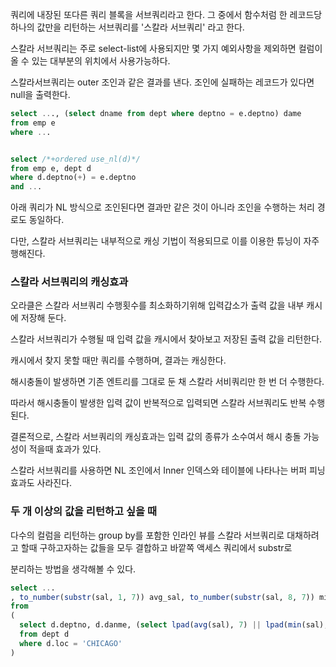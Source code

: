 쿼리에 내장된 또다른 쿼리 블록을 서브쿼리라고 한다. 그 중에서 함수처럼 한 레코드당 하나의 값만을 리턴하는 서브쿼리를 '스칼라 서브쿼리' 라고 한다.

스칼라 서브쿼리는 주로 select-list에 사용되지만 몇 가지 예외사항을 제외하면 컬럼이 올 수 있는 대부분의 위치에서 사용가능하다.

스칼라서브쿼리는 outer 조인과 같은 결과를 낸다. 조인에 실패하는 레코드가 있다면 null을 출력한다.

```sql
select ..., (select dname from dept where deptno = e.deptno) dame
from emp e
where ...


select /*+ordered use_nl(d)*/
from emp e, dept d
where d.deptno(+) = e.deptno
and ...

```

아래 쿼리가 NL 방식으로 조인된다면 결과만 같은 것이 아니라 조인을 수행하는 처리 경로도 동일하다.

다만, 스칼라 서브쿼리는 내부적으로 캐싱 기법이 적용되므로 이를 이용한 튜닝이 자주 행해진다.

### 스칼라 서브쿼리의 캐싱효과

오라클은 스칼라 서브쿼리 수행횟수를 최소화하기위해 입력갑소가 출력 값을 내부 캐시에 저장해 둔다.

스칼라 서브쿼리가 수행될 때 입력 값을 캐시에서 찾아보고 저장된 출력 값을 리턴한다.

캐시에서 찾지 못할 때만 쿼리를 수행하며, 결과는 캐싱한다.

해시충돌이 발생하면 기존 엔트리를 그대로 둔 채 스칼라 서비쿼리만 한 번 더 수행한다.

따라서 해시충돌이 발생한 입력 값이 반복적으로 입력되면 스칼라 서브쿼리도 반복 수행된다.

결론적으로, 스칼라 서브쿼리의 캐싱효과는 입력 값의 종류가 소수여서 해시 충돌 가능성이 적을때 효과가 있다.

스칼라 서브쿼리를 사용하면 NL 조인에서 Inner 인덱스와 테이블에 나타나는 버퍼 피닝 효과도 사라진다.

### 두 개 이상의 값을 리턴하고 싶을 때

다수의 컬럼을 리턴하는 group by를 포함한 인라인 뷰를 스칼라 서브쿼리로 대채하려고 할때 구하고자하는 값들을 모두 결합하고 바깥쪽 액세스 쿼리에서 substr로

분리하는 방법을 생각해볼 수 있다.

```sql
select ...
, to_number(substr(sal, 1, 7)) avg_sal, to_number(substr(sal, 8, 7)) min_sal, to_number(substr(sal, 15)) max_sal
from
(
  select d.deptno, d.danme, (select lpad(avg(sal), 7) || lpad(min(sal), 7) || max(sal) from emp where deptno = d.deptno) sal sal
  from dept d
  where d.loc = 'CHICAGO'
)
```
